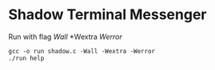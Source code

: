 # Shadow Terminal Messenger

Run with flag *Wall* *Wextra *Werror*

```
gcc -o run shadow.c -Wall -Wextra -Werror
./run help
```
